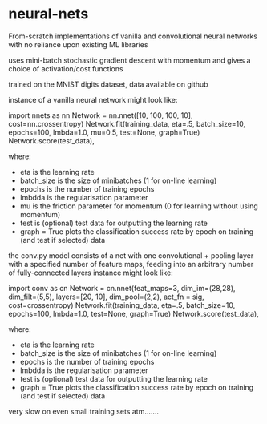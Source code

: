 # neural-nets

From-scratch implementations of vanilla and convolutional neural networks with no reliance upon existing ML libraries

uses mini-batch stochastic gradient descent with momentum and gives a choice of activation/cost functions

trained on the MNIST digits dataset, data available on github

instance of a vanilla neural network might look like:

import nnets as nn
Network = nn.nnet([10, 100, 100, 10], cost=nn.crossentropy)
Network.fit(training_data, eta=.5, batch_size=10, epochs=100, lmbda=1.0, mu=0.5, test=None, graph=True)
Network.score(test_data),

where:
- eta is the learning rate
- batch_size is the size of minibatches (1 for on-line learning)
- epochs is the number of training epochs
- lmbdda is the regularisation parameter
- mu is the friction parameter for momentum (0 for learning without using momentum)
- test is (optional) test data for outputting the learning rate
- graph = True plots the classification success rate by epoch on training (and test if selected) data

the conv.py model consists of a net with one convolutional + pooling layer with a specified number of feature maps, feeding into an arbitrary number of fully-connected layers 
instance might look like:

import conv as cn
Network = cn.nnet(feat_maps=3, dim_im=(28,28), dim_filt=(5,5), layers=[20, 10], dim_pool=(2,2), act_fn = sig, cost=crossentropy)
Network.fit(training_data, eta=.5, batch_size=10, epochs=100, lmbda=1.0, test=None, graph=True)
Network.score(test_data),

where:
- eta is the learning rate
- batch_size is the size of minibatches (1 for on-line learning)
- epochs is the number of training epochs
- lmbdda is the regularisation parameter
- test is (optional) test data for outputting the learning rate
- graph = True plots the classification success rate by epoch on training (and test if selected) data

very slow on even small training sets atm.......
